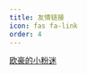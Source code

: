 ```yaml
---
title: 友情链接
icon: fas fa-link
order: 4
---
```


<a href="https://www.ohoou.work" target="_blank" rel="noopener">欧豪的小粉迷